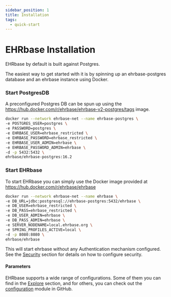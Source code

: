 ```yaml
---
sidebar_position: 1
title: Installation
tags: 
  - quick-start
---
```


# EHRbase Installation

EHRbase by default is built against Postgres.

The easiest way to get started with it is by spinning up an ehrbase-postgres database and an ehrbase instance using Docker.

### Start PostgresDB

A preconfigured Postgres DB can be spun up using the https://hub.docker.com/r/ehrbase/ehrbase-v2-postgres/tags image.

```bash
docker run --network ehrbase-net --name ehrbase-postgres \
-e POSTGRES_USER=postgres \
-e PASSWORD=postgres \
-e EHRBASE_USER=ehrbase_restricted \
-e EHRBASE_PASSWORD=ehrbase_restricted \
-e EHRBASE_USER_ADMIN=ehrbase \
-e EHRBASE_PASSWORD_ADMIN=ehrbase \
-d -p 5432:5432 \
ehrbase/ehrbase-postgres:16.2
```

### Start EHRbase

To start EHRbase you can simply use the Docker image provided at https://hub.docker.com/r/ehrbase/ehrbase

```bash
docker run --network ehrbase-net --name ehrbase \
-e DB_URL=jdbc:postgresql://ehrbase-postgres:5432/ehrbase \
-e DB_USER=ehrbase_restricted \
-e DB_PASS=ehrbase_restricted \
-e DB_USER_ADMIN=ehrbase \
-e DB_PASS_ADMIN=ehrbase \
-e SERVER_NODENAME=local.ehrbase.org \
-e SPRING_PROFILES_ACTIVE=local \
-d -p 8080:8080 \
ehrbase/ehrbase
```

This will start ehrbase without any Authentication mechanism configured. See the [Security](03-Explore/04-Security.md) section for details on how to configure security.

#### Parameters

EHRbase supports a wide range of configurations. Some of them you can find in the [Explore](/docs/category/explore) section, and for others, you can check out the [configuration](https://github.com/ehrbase/ehrbase/tree/develop/configuration) module in GitHub.
